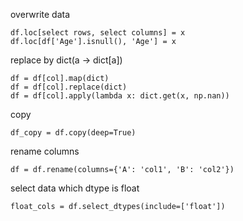overwrite data
```
df.loc[select rows, select columns] = x
df.loc[df['Age'].isnull(), 'Age'] = x
```

replace by dict(a -> dict[a])
```
df = df[col].map(dict)
df = df[col].replace(dict)
df = df[col].apply(lambda x: dict.get(x, np.nan))
```

copy
```
df_copy = df.copy(deep=True)
```

rename columns
```
df = df.rename(columns={'A': 'col1', 'B': 'col2'})
```

select data which dtype is float
```
float_cols = df.select_dtypes(include=['float'])
```





